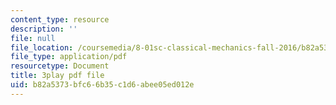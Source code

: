 ```yaml
---
content_type: resource
description: ''
file: null
file_location: /coursemedia/8-01sc-classical-mechanics-fall-2016/b82a5373bfc66b35c1d6abee05ed012e_Q3v_2znHCvg.pdf
file_type: application/pdf
resourcetype: Document
title: 3play pdf file
uid: b82a5373-bfc6-6b35-c1d6-abee05ed012e
---
```

